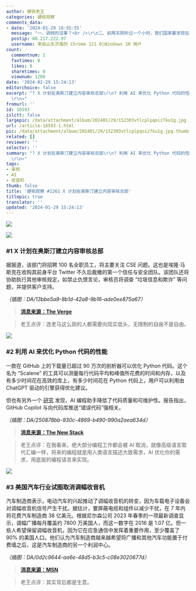 ```yaml
---
author: 硬核老王
categories: 硬核观察
comments_data:
- date: '2024-01-29 16:55:55'
  message: "一、调频的没事？<br />\r\n二、前两天刚听过一个小时，我们国家要求现在车载收音机不能取消。"
  postip: 60.217.222.97
  username: 来自山东济南的 Chrome 121.0|Windows 10 用户
count:
  commentnum: 1
  favtimes: 0
  likes: 0
  sharetimes: 0
  viewnum: 1200
date: '2024-01-29 15:24:13'
editorchoice: false
excerpt: "? X 计划在奥斯汀建立内容审核总部\r\n? 利用 AI 来优化 Python 代码的性能\r\n? 美国汽车行业试图取消调幅收音机\r\n»
  \r\n»"
fromurl: ''
id: 16593
islctt: false
largepic: /data/attachment/album/202401/29/152303vtlcplpqoiz7ku1g.jpg
url: /article-16593-1.html
pic: /data/attachment/album/202401/29/152303vtlcplpqoiz7ku1g.jpg.thumb.jpg
related: []
reviewer: ''
selector: ''
summary: "? X 计划在奥斯汀建立内容审核总部\r\n? 利用 AI 来优化 Python 代码的性能\r\n? 美国汽车行业试图取消调幅收音机\r\n»
  \r\n»"
tags:
- 审核
- AI
- 收音机
thumb: false
title: '硬核观察 #1261 X 计划在奥斯汀建立内容审核总部'
titlepic: true
translator: ''
updated: '2024-01-29 15:24:13'
---
```


![](/data/attachment/album/202401/29/152303vtlcplpqoiz7ku1g.jpg)


![](/data/attachment/album/202401/29/152316qq79cdqdpts7nsbc.png)


### #1 X 计划在奥斯汀建立内容审核总部


据报道，该部门将招聘 100 名全职员工，将主要关注 CSE 问题。这也是埃隆·马斯克在收购其前身平台 Twitter 不久后裁撤的第一个信任与安全团队。该团队还将协助执行其他审核规定，如禁止仇恨言论，审核员将调查 “垃圾信息和欺诈” 等问题，并提供客户支持。


*（插图：DA/13bbe5a9-8b1d-42a8-9b16-ade0ee875a67）*



> 
> **[消息来源：The Verge](https://www.theverge.com/2024/1/27/24053003/x-content-moderation-office-child-sexual-exploitation)**
> 
> 
> 



> 
> 老王点评：连老马这么刚的人都需要向现实低头，无限制的自由不是自由。
> 
> 
> 


![](/data/attachment/album/202401/29/152336jjd503fd58dfjjqz.png)


### #2 利用 AI 来优化 Python 代码的性能


一款在 GitHub 上的下载量已超过 90 万次的剖析器可以优化 Python 代码。这个名为 “Scalene” 的工具可以测量每行代码平均和峰值所花费的时间和内存，以及有多少时间花在高效的库上，有多少时间花在 Python 代码上，用户可以利用由 ChatGPT 驱动的引擎获得优化建议。


但也有另外一个 [研究](https://visualstudiomagazine.com/articles/2024/01/25/copilot-research.aspx) 发现，AI 编程助手降低了代码质量和可维护性。报告指出，GitHub Copilot 与向代码库推送“错误代码”强相关。


*（插图：DA/250878bb-930c-4869-b490-990a2aea634d）*



> 
> **[消息来源：The New Stack](https://thenewstack.io/dev-news-python-ai-tool-a-copilot-alternative-and-rsc-news/)**
> 
> 
> 



> 
> 老王点评：在我看来，绝大部分编程工作都会被 AI 取消，就像高级语言取代汇编一样，将来的编程就是用人类语言描述大致需求，AI 优化你的需求，用底层的编程语言来实现。
> 
> 
> 


![](/data/attachment/album/202401/29/152356kp16hd8ixdibhx4f.png)


### #3 美国汽车行业试图取消调幅收音机


汽车制造商表示，电动汽车的兴起推动了调幅收音机的转变，因为车载电子设备会对调幅收音机信号产生干扰。据估计，要屏蔽电缆和组件以减少干扰，在 7 年内将花费汽车制造商 38 亿美元。根据尼尔森公司 2023 年春季的一项最新调查显示，调幅广播每月覆盖约 7800 万美国人，而这一数字在 2016 是 1.07 亿。但一些人希望保留调幅收音机，因为它在应急通信中发挥着重要作用，至少覆盖了 90% 的美国人口。他们认为汽车制造商越来越希望将广播和其他汽车功能置于付费墙之后，这是汽车制造商的另一个利润中心。


*（插图：DA/0d2c9644-aa6e-48d5-b3c5-c08e3020677d）*



> 
> **[消息来源：MSN](https://www.msn.com/en-us/news/other/car-industry-seeks-to-crush-am-radio-congress-may-rescue-it/ar-BB1hnsaQ)**
> 
> 
> 



> 
> 老王点评：其实背后都是生意。
> 
> 
>